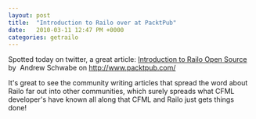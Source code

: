 ```yaml
---
layout: post
title:  "Introduction to Railo over at PacktPub"
date:   2010-03-11 12:47 PM +0000
categories: getrailo
---
```

<p>Spotted today on twitter, a great article: <a href="http://www.packtpub.com/article/introduction-to-railo-open-source">Introduction to Railo Open Source</a> by  Andrew Schwabe on <a href="http://www.packtpub.com/">http://www.packtpub.com/</a></p>
<p>It's great to see the community writing articles that spread the word about Railo far out into other communities, which surely spreads what CFML developer's have known all along that CFML and Railo just gets things done! </p>
<p> </p>
<p> </p>